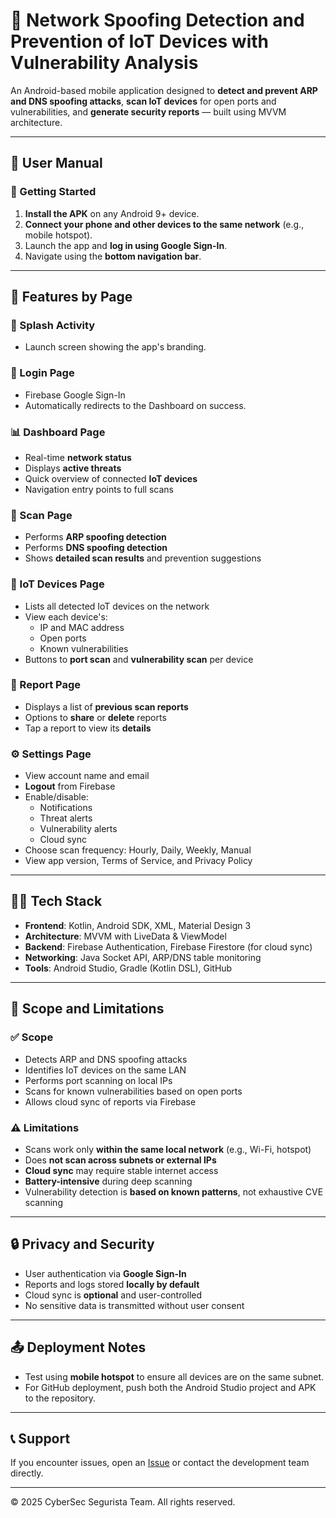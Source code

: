 # 📱 Network Spoofing Detection and Prevention of IoT Devices with Vulnerability Analysis

An Android-based mobile application designed to **detect and prevent ARP and DNS spoofing attacks**, **scan IoT devices** for open ports and vulnerabilities, and **generate security reports** — built using MVVM architecture.

---

## 📖 User Manual

### 🏁 Getting Started

1. **Install the APK** on any Android 9+ device.
2. **Connect your phone and other devices to the same network** (e.g., mobile hotspot).
3. Launch the app and **log in using Google Sign-In**.
4. Navigate using the **bottom navigation bar**.

---

## 📂 Features by Page

### 🚀 Splash Activity
- Launch screen showing the app's branding.

### 🔐 Login Page
- Firebase Google Sign-In
- Automatically redirects to the Dashboard on success.

### 📊 Dashboard Page
- Real-time **network status**
- Displays **active threats**
- Quick overview of connected **IoT devices**
- Navigation entry points to full scans

### 🧪 Scan Page
- Performs **ARP spoofing detection**
- Performs **DNS spoofing detection**
- Shows **detailed scan results** and prevention suggestions

### 📡 IoT Devices Page
- Lists all detected IoT devices on the network
- View each device's:
  - IP and MAC address
  - Open ports
  - Known vulnerabilities
- Buttons to **port scan** and **vulnerability scan** per device

### 📄 Report Page
- Displays a list of **previous scan reports**
- Options to **share** or **delete** reports
- Tap a report to view its **details**

### ⚙️ Settings Page
- View account name and email
- **Logout** from Firebase
- Enable/disable:
  - Notifications
  - Threat alerts
  - Vulnerability alerts
  - Cloud sync
- Choose scan frequency: Hourly, Daily, Weekly, Manual
- View app version, Terms of Service, and Privacy Policy

---

## 🧑‍💻 Tech Stack

- **Frontend**: Kotlin, Android SDK, XML, Material Design 3
- **Architecture**: MVVM with LiveData & ViewModel
- **Backend**: Firebase Authentication, Firebase Firestore (for cloud sync)
- **Networking**: Java Socket API, ARP/DNS table monitoring
- **Tools**: Android Studio, Gradle (Kotlin DSL), GitHub

---

## 📌 Scope and Limitations

### ✅ Scope
- Detects ARP and DNS spoofing attacks
- Identifies IoT devices on the same LAN
- Performs port scanning on local IPs
- Scans for known vulnerabilities based on open ports
- Allows cloud sync of reports via Firebase

### ⚠️ Limitations
- Scans work only **within the same local network** (e.g., Wi-Fi, hotspot)
- Does **not scan across subnets or external IPs**
- **Cloud sync** may require stable internet access
- **Battery-intensive** during deep scanning
- Vulnerability detection is **based on known patterns**, not exhaustive CVE scanning

---

## 🔒 Privacy and Security

- User authentication via **Google Sign-In**
- Reports and logs stored **locally by default**
- Cloud sync is **optional** and user-controlled
- No sensitive data is transmitted without user consent

---

## 📤 Deployment Notes

- Test using **mobile hotspot** to ensure all devices are on the same subnet.
- For GitHub deployment, push both the Android Studio project and APK to the repository.

---

## 📞 Support

If you encounter issues, open an [Issue](https://github.com/yourusername/yourrepo/issues) or contact the development team directly.

---

© 2025 CyberSec Segurista Team. All rights reserved.
